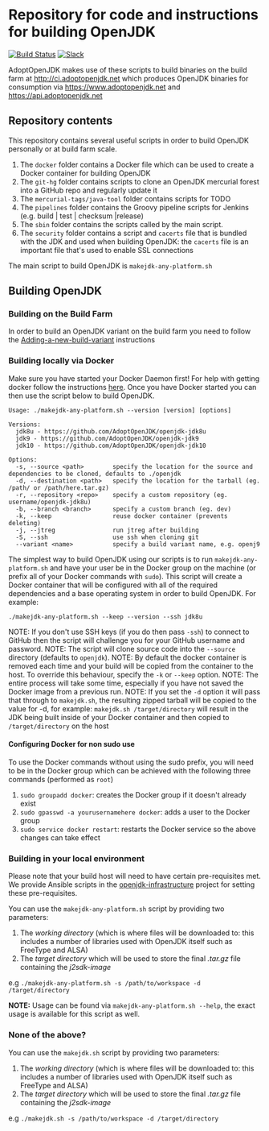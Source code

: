 # Repository for code and instructions for building OpenJDK

[![Build Status](https://travis-ci.org/AdoptOpenJDK/openjdk-build.svg?branch=master)](https://travis-ci.org/AdoptOpenJDK/openjdk-build) [![Slack](https://slackin-jmnmplfpdu.now.sh/badge.svg)](https://slackin-jmnmplfpdu.now.sh/)

AdoptOpenJDK makes use of these scripts to build binaries on the build farm at http://ci.adoptopenjdk.net which produces OpenJDK binaries for consumption via 
https://www.adoptopenjdk.net and https://api.adoptopenjdk.net

## Repository contents

This repository contains several useful scripts in order to build OpenJDK personally or at build farm scale.

1. The `docker` folder contains a Docker file which can be used to create a Docker container for building OpenJDK
2. The `git-hg` folder contains scripts to clone an OpenJDK  mercurial forest into a GitHub repo and regularly update it
3. The `mercurial-tags/java-tool` folder contains scripts for TODO
4. The `pipelines` folder contains the Groovy pipeline scripts for Jenkins (e.g. build | test | checksum |release)
5. The `sbin` folder contains the scripts called by the main script.
6. The `security` folder contains a script and `cacerts` file that is bundled with the JDK and used when building OpenJDK: the `cacerts` file is an important 
file that's used to enable SSL connections

The main script to build OpenJDK is `makejdk-any-platform.sh`

## Building OpenJDK

### Building on the Build Farm

In order to build an OpenJDK variant on the build farm you need to follow the 
[Adding-a-new-build-variant](https://github.com/AdoptOpenJDK/TSC/wiki/Adding-a-new-build-variant) instructions

### Building locally via Docker

Make sure you have started your Docker Daemon first!  For help with getting docker follow the instructions [here](https://docs.docker.com/engine/installation/). 
Once you have Docker started you can then use the script below to build OpenJDK.

```
Usage: ./makejdk-any-platform.sh --version [version] [options]

Versions:
  jdk8u - https://github.com/AdoptOpenJDK/openjdk-jdk8u
  jdk9 - https://github.com/AdoptOpenJDK/openjdk-jdk9
  jdk10 - https://github.com/AdoptOpenJDK/openjdk-jdk10

Options:
  -s, --source <path>        specify the location for the source and dependencies to be cloned, defaults to ./openjdk
  -d, --destination <path>   specify the location for the tarball (eg. /path/ or /path/here.tar.gz)
  -r, --repository <repo>    specify a custom repository (eg. username/openjdk-jdk8u)
  -b, --branch <branch>      specify a custom branch (eg. dev)
  -k, --keep                 reuse docker container (prevents deleting)
  -j, --jtreg                run jtreg after building
  -S, --ssh                  use ssh when cloning git
  --variant <name>           specify a build variant name, e.g. openj9
```

The simplest way to build OpenJDK using our scripts is to run `makejdk-any-platform.sh` and have your user be in the Docker group on the machine 
(or prefix all of your Docker commands with `sudo`). This script will create a Docker container that will be configured with all of the required 
dependencies and a base operating system in order to build OpenJDK. For example:

`./makejdk-any-platform.sh --keep --version --ssh jdk8u`

NOTE: If you don't use SSH keys (if you do then pass `-ssh`) to connect to GitHub then the script will challenge you for your GitHub username and password.
NOTE: The script will clone source code into the `--source` directory (defaults to `openjdk`).
NOTE: By default the docker container is removed each time and your build will be copied from the container to the host. 
To override this behaviour, specify the `-k` or `--keep` option.
NOTE: The entire process will take some time, especially if you have not saved the Docker image from a previous run. 
NOTE: If you set the `-d` option it will pass that through to `makejdk.sh`, the resulting zipped tarball will be copied to the value for -d, for example:
`makejdk.sh /target/directory` will result in the JDK being built inside of your Docker container and then copied to `/target/directory` on the host

#### Configuring Docker for non sudo use

To use the Docker commands without using the sudo prefix, you will need to be in the Docker group which can be achieved with the following three commands 
(performed as `root`)

1. `sudo groupadd docker`: creates the Docker group if it doesn't already exist
2. `sudo gpasswd -a yourusernamehere docker`: adds a user to the Docker group
3. `sudo service docker restart`: restarts the Docker service so the above changes can take effect

### Building in your local environment

Please note that your build host will need to have certain pre-requisites met.  We provide Ansible scripts in the 
[openjdk-infrastructure](https://www.github.com/AdoptOpenJDK/openjdk-infrastructure) project for setting these pre-requisites.

You can use the `makejdk-any-platform.sh` script by providing two parameters: 

1. The _working directory_ (which is where files will be downloaded to: this includes a number of libraries used with OpenJDK itself such as FreeType and ALSA)
1. The _target directory_ which will be used to store the final _.tar.gz_ file containing the _j2sdk-image_

e.g `./makejdk-any-platform.sh -s /path/to/workspace -d /target/directory`

**NOTE:** Usage can be found via `makejdk-any-platform.sh --help`, the exact usage is available for this script as well.

### None of the above?

You can use the `makejdk.sh` script by providing two parameters:

1. The _working directory_ (which is where files will be downloaded to: this includes a number of libraries used with OpenJDK itself such as FreeType and ALSA)
1. The _target directory_ which will be used to store the final _.tar.gz_ file containing the _j2sdk-image_

e.g `./makejdk.sh -s /path/to/workspace -d /target/directory`

